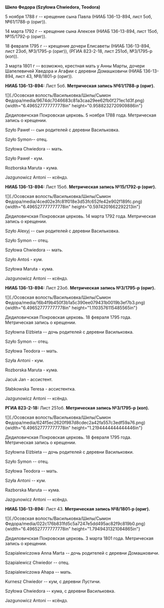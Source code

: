 **Шило Федора (Szyłowa Chwiedora, Teodora)**

5 ноября 1788 г -- крещение сына Павла (НИАБ 136-13-894, лист 5об,
№61/1788-р (ориг)).

14 марта 1792 г -- крещение сына Алексея (НИАБ 136-13-894, лист 15об,
№15/1792-р (ориг)).

18 февраля 1795 г -- крещение дочери Елисаветы (НИАБ 136-13-894, лист
23об, №3/1795-р (ориг)), (РГИА 823-2-18, лист 251об, №3/1795-р (коп)).

3 марта 1801 г -- возможно, крестная мать у Анны Марты, дочери
Шапелевичей Хведора и Агафии с деревни Домашковичи (НИАБ 136-13-894,
лист 43, №8/1801-р (ориг)).

**НИАБ 136-13-894:** Лист 5об. **Метрическая запись №61/1788-р (ориг).**

![](./Осовская волость/Васильковка/Шилы/Сымон Федора/media/9674dc7046683c81a3caa29ee62fb0f271ec1d3f.png){width="6.496527777777778in"
height="0.9588232720909886in"}

Дедиловичская Покровская церковь. 5 ноября 1788 года. Метрическая запись
о крещении.

Szyło Paweł -- сын родителей с деревни Васильковка.

Szyło Symon-- отец.

Szyłowa Chwiedora -- мать.

Szyło Paweł - кум.

Rozborska Maruta - кума.

Jazgunowicz Antoni -- ксёндз.

**НИАБ 136-13-894:** Лист 15об. **Метрическая запись №15/1792-р
(ориг).**

![](./Осовская волость/Васильковка/Шилы/Сымон Федора/media/4ced02e3fc81f018e3d53fc652fe42e902f189fc.png){width="6.496527777777778in"
height="0.5974201662292213in"}

Дедиловичская Покровская церковь. 14 марта 1792 года. Метрическая запись
о крещении.

Szyło Alexyj -- сын родителей с деревни Васильковка.

Szyło Symon -- отец.

Szyłowa Chwiedora -- мать.

Szyło Antoś - кум.

Szyłowa Maruta - кума.

Jazgunowicz Antoni -- ксёндз.

**НИАБ 136-13-894:** Лист 23об. **Метрическая запись №3/1795-р (ориг).**

![](./Осовская волость/Васильковка/Шилы/Сымон Федора/media/16b4f9b450f3b1a5c390ee079431b0019b3ef7b3.png){width="6.496527777777778in"
height="1.1103576115485565in"}

Дедиловичская Покровская церковь. 18 февраля 1795 года. Метрическая
запись о крещении.

Szyłowna Elżbieta -- дочь родителей с деревни Васильковка.

Szyło Symon -- отец.

Szyłowa Teodora -- мать.

Szyła Antoni - кум.

Rozborska Maruta - кума.

Jacuk Jan - ассистент.

Słabkowska Teresa - ассистентка.

Jazgunowicz Antoni -- ксёндз.

**РГИА 823-2-18:** Лист 251об. **Метрическая запись №3/1795-р (коп).**

![](./Осовская волость/Васильковка/Шилы/Сымон Федора/media/624f5ec2620f987d8cdec2a42fa557c3edf59a76.png){width="6.496527777777778in"
height="1.2194444444444446in"}

Дедиловичская Покровская церковь. 18 февраля 1795 года. Метрическая
запись о крещении.

Szyłowna Elżbieta -- дочь родителей с деревни Васильковки.

Szyło Symon -- отец.

Szyłowa Teodora -- мать.

Szyła Antoni -- кум.

Razborska Maruta -- кума.

Jazgunowicz Antoni -- ксёндз.

**НИАБ 136-13-894:** Лист 43. **Метрическая запись №8/1801-р (ориг).**

![](./Осовская волость/Васильковка/Шилы/Сымон Федора/media/022c176b831fd5c5a7247e5dd495ac82f9c819b0.png){width="6.496527777777778in"
height="1.7949431321084865in"}

Дедиловичская Покровская церковь. 3 марта 1801 года. Метрическая запись
о крещении.

Szapialewiczowa Anna Marta -- дочь родителей с деревни Домашковичи.

Szapialewicz Chwiedor -- отец.

Szapialewiczowa Ahapa -- мать.

Kurnesz Chwiedor -- кум, с деревни Лустичи.

Szyłowa Chwiedora -- кума, с деревни Васильковка.

Jazgunowicz Antoni -- ксёндз.
